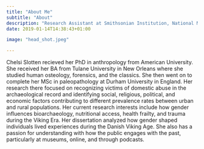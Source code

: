 ```yaml
---
title: "About Me"
subtitle: "About"
description: "Research Assistant at Smithsonian Institution, National Museum of Natural History."
date: 2019-01-14T14:38:43+01:00

image: "head_shot.jpeg"

---
```


<p class="lead">
    Chelsi Slotten recieved her PhD in anthropology from American University. She received her BA from Tulane University in New Orleans where she studied human osteology, forensics, and the classics. She then went on to complete her MSc in paleopathology at Durham University in England. Her research there focused on recognizing victims of domestic abuse in the archaeological record and identifying social, religious, political, and economic factors contributing to different prevalence rates between urban and rural populations. Her current research interests include how gender influences bioarchaeology, nutritional access, health frailty, and trauma during the Viking Era. Her dissertation analyzed how gender shaped individuals lived experiences during the Danish Viking Age. She also has a passion for understanding with how the public engages with the past, particularly at museums, online, and through podcasts.
</p>

